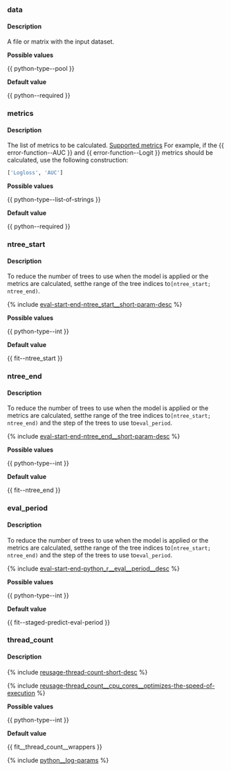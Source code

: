 ### data

#### Description

A file or matrix with the input dataset.

**Possible values**

{{ python-type--pool }}

**Default value**

{{ python--required }}

### metrics

#### Description

The list of metrics to be calculated.
[Supported metrics](../../../references/custom-metric__supported-metrics.md)
For example, if the {{ error-function--AUC }} and {{ error-function--Logit }} metrics should be calculated, use the following construction:

```python
['Logloss', 'AUC']
```

**Possible values**

{{ python-type--list-of-strings }}

**Default value**

{{ python--required }}

### ntree_start

#### Description

To reduce the number of trees to use when the model is applied or the metrics are calculated, setthe range of the tree indices to`[ntree_start; ntree_end)`.

{% include [eval-start-end-ntree_start__short-param-desc](../reusage-common-phrases/ntree_start__short-param-desc.md) %}

**Possible values**

{{ python-type--int }}

**Default value**

{{ fit--ntree_start }}


### ntree_end

#### Description

To reduce the number of trees to use when the model is applied or the metrics are calculated, setthe range of the tree indices to`[ntree_start; ntree_end)` and the step of the trees to use to`eval_period`.

{% include [eval-start-end-ntree_end__short-param-desc](../reusage-common-phrases/ntree_end__short-param-desc.md) %}

**Possible values**

{{ python-type--int }}

**Default value**

{{ fit--ntree_end }}

### eval_period

#### Description

To reduce the number of trees to use when the model is applied or the metrics are calculated, setthe range of the tree indices to`[ntree_start; ntree_end)` and the step of the trees to use to`eval_period`.


{% include [eval-start-end-python_r__eval__period__desc](../reusage-common-phrases/python_r__eval__period__desc.md) %}

**Possible values**

{{ python-type--int }}

**Default value**

{{ fit--staged-predict-eval-period }}


### thread_count

#### Description

{% include [reusage-thread-count-short-desc](thread-count-short-desc.md) %}


{% include [reusage-thread_count__cpu_cores__optimizes-the-speed-of-execution](thread_count__cpu_cores__optimizes-the-speed-of-execution.md) %}

**Possible values**

{{ python-type--int }}

**Default value**

{{ fit__thread_count__wrappers }}

{% include [python__log-params](../../../_includes/work_src/reusage-python/python__log-params.md) %}
